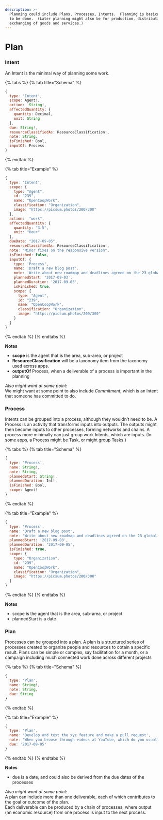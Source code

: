 ```yaml
---
description: >-
  Planning could include Plans, Processes, Intents.  Planning is basically work
  to be done.  (Later planning might also be for production, distribution,
  exchanging of goods and services.)
---
```


# Plan

### Intent

An Intent is the minimal way of planning some work. 

{% tabs %}
{% tab title="Schema" %}
```javascript
{
  type: 'Intent',
  scope: Agent!,
  action:  String!,
  affectedQuantity: {
    quantity: Decimal,
    unit: String
  },
  due: String!,
  resourceClassifiedAs: ResourceClassification!,
  note: String,
  isFinished: Bool,
  inputOf: Process
}
```
{% endtab %}

{% tab title="Example" %}
```javascript
{
  type: 'Intent',
  scope: {
    type: "Agent",
    id: "239",
    name: "OpenCoopWork",
    classification: "Organization",
    image: "https://picsum.photos/200/300"
  },
  action:  "work",
  affectedQuantity: {
    quantity: "3.5",
    unit: "Hour"
  },
  dueDate: "2017-09-05",
  resourceClassifiedAs: ResourceClassification!,
  note: "Minor fixes on the responsive version",
  isFinished: false,
  inputOf: {  
    type: 'Process',
    name: 'Draft a new blog post',  
    note: 'Write about new roadmap and deadlines agreed on the 23 global assemblies',  
    plannedStart: '2017-09-03',  
    plannedDuration: '2017-09-05',  
    isFinished: true,  
    scope: {
      type: "Agent",
      id: "239",
      name: "OpenCoopWork",
      classification: "Organization",
      image: "https://picsum.photos/200/300"
    }
  }
}
```
{% endtab %}
{% endtabs %}

**Notes**

* **scope** is the agent that is the area, sub-area, or project
* **ResourceClassification** will be a taxonomy item from the taxonomy used across apps.
* **outputOf** Process, when a deliverable of a process is important in the planning

_Also might want at some point:_        
We might want at some point to also include _Commitment_, which is an Intent that someone has committed to do.    

### Process

Intents can be grouped into a process, although they wouldn't need to be.  A Process is an activity that transforms inputs into outputs. The outputs might then become inputs to other processes, forming networks and chains.  A process more minimally can just group work Intents, which are inputs.  \(In some apps, a Process might be Task, or might group Tasks.\)

{% tabs %}
{% tab title="Schema" %}
```javascript
{  
  type: 'Process',
  name: String!,  
  note: String,  
  plannedStart: String!,  
  plannedDuration: Int!,  
  isFinished: Bool,  
  scope: Agent!
}
```
{% endtab %}

{% tab title="Example" %}
```javascript
{  
  type: 'Process',
  name: 'Draft a new blog post',  
  note: 'Write about new roadmap and deadlines agreed on the 23 global assemblies',  
  plannedStart: '2017-09-03',  
  plannedDuration: '2017-09-05',  
  isFinished: true,  
  scope: {
    type: "Organization",
    id: "239",
    name: "OpenCoopWork",
    classification: "Organization",
    image: "https://picsum.photos/200/300"
  }
}
```
{% endtab %}
{% endtabs %}

**Notes**

* scope is the agent that is the area, sub-area, or project
* plannedStart is a date

### Plan

Processes can be grouped into a plan. A plan is a structured series of processes created to organize people and resources to obtain a specific result.  Plans can be simple or complex, say facilitation for a month, or a campaign including much connected work done across different projects

{% tabs %}
{% tab title="Schema" %}
```javascript
{
  type: 'Plan',
  name: String!,  
  note: String,  
  due: String
}
```
{% endtab %}

{% tab title="Example" %}
```javascript
{
  type: 'Plan',
  name: 'Develop and test the xyz feature and make a pull request',  
  note: 'When you browse through videos at YouTube, which do you usually click first: one with around 10 views or one with around 75,000 views? If you’re normal, then you’re much more likely to click on YouTube videos that have a lot of clicks already. The logic is simple. The more views a video has, the more interesting the video must be.',  
  due: '2017-09-05'
}
```
{% endtab %}
{% endtabs %}

**Notes**

* due is a date, and could also be derived from the due dates of the processes

_Also might want at some point_:        
A plan can include more than one deliverable, each of which contributes to the goal or outcome of the plan.    
Each deliverable can be produced by a chain of processes, where output \(an economic resource\) from one process is input to the next process.


